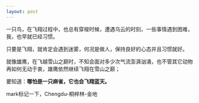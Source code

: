 ```yaml
---
layout: post
---
```

 
一只鸟，在飞翔过程中，也总有穿梭时候，遭遇乌云的时刻，一些事情遇到困难，我，也早就已经习惯。

只要是飞翔，就肯定会遇到迷雾，何况是做人，保持良好的心态并且习惯就好。

就像雄鹰，在飞越雪山之巅时，不知会面对多少次气流澎湃汹涌，也不管其它动物再如何无动于衷，雄鹰依然继续飞翔在雪山之巅；  

要知道：__哪怕是一只麻雀，它也会飞翔蓝天。__

mark标记一下，Chengdu-桐梓林-金地
